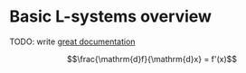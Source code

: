# Basic L-systems overview

TODO: write [great documentation](http://jacobian.org/writing/what-to-write/)

$$\frac{\mathrm{d}f}{\mathrm{d}x} = f'(x)$$